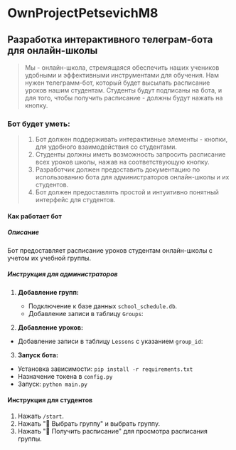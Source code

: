 # OwnProjectPetsevichM8

## Разработка интерактивного телеграм-бота для онлайн-школы

> Мы - онлайн-школа, стремящаяся обеспечить наших учеников удобными и эффективными инструментами для обучения. Нам нужен телеграмм-бот, который будет высылать расписание уроков нашим студентам. Студенты будут подписаны на бота, и для того, чтобы получить расписание - должны будут нажать на кнопку.

### Бот будет уметь:
> 1. Бот должен поддерживать интерактивные элементы - кнопки, для удобного взаимодействия со студентами.
> 2. Студенты должны иметь возможность запросить расписание всех уроков школы, нажав на соответствующую кнопку.
> 3. Разработчик должен предоставить документацию по использованию бота для администраторов онлайн-школы и их студентов.
> 4. Бот должен предоставлять простой и интуитивно понятный интерфейс для студентов.

#### Как работает бот

##### Описание
Бот предоставляет расписание уроков студентам онлайн-школы с учетом их учебной группы.

##### Инструкция для администраторов
1. **Добавление групп:**
   - Подключение к базе данных `school_schedule.db`.
   - Добавление записи в таблицу `Groups`:
  
2. **Добавление уроков:**
- Добавление записи в таблицу `Lessons` с указанием `group_id`:

3. **Запуск бота:**
- Установка зависимости: `pip install -r requirements.txt`
- Назначение токена в `config.py`
- Запуск: `python main.py`

#### Инструкция для студентов
1. Нажать `/start`.
2. Нажать "🔄 Выбрать группу" и выбрать группу.
3. Нажать "📅 Получить расписание" для просмотра расписания группы.
